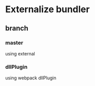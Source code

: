 # Externalize bundler

## branch 

### master 
using external 

### dllPlugin
using webpack dllPlugin